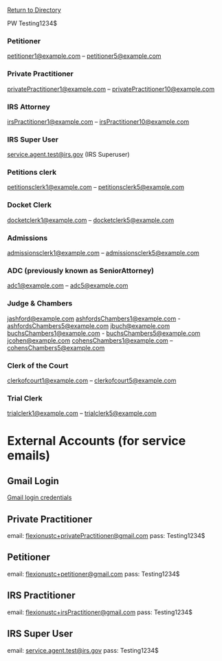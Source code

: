 [Return to Directory](./README.md)


PW Testing1234$

### Petitioner
petitioner1@example.com – petitioner5@example.com

### Private Practitioner
privatePractitioner1@example.com – privatePractitioner10@example.com

### IRS Attorney
irsPractitioner1@example.com – irsPractitioner10@example.com

### IRS Super User
service.agent.test@irs.gov (IRS Superuser)

### Petitions clerk
petitionsclerk1@example.com – petitionsclerk5@example.com

### Docket Clerk
docketclerk1@example.com – docketclerk5@example.com

### Admissions
admissionsclerk1@example.com – admissionsclerk5@example.com

### ADC (previously known as SeniorAttorney)
adc1@example.com – adc5@example.com

### Judge & Chambers
jashford@example.com
ashfordsChambers1@example.com - ashfordsChambers5@example.com
jbuch@example.com
buchsChambers1@example.com - buchsChambers5@example.com
jcohen@example.com
cohensChambers1@example.com – cohensChambers5@example.com

### Clerk of the Court
clerkofcourt1@example.com – clerkofcourt5@example.com

### Trial Clerk
trialclerk1@example.com – trialclerk5@example.com




# External Accounts (for service emails)

## Gmail Login
[Gmail login credentials](https://docs.google.com/document/d/15-8vn7iSMBKAYKP0Auvp5NNmdCFRctvBt1VpwiggVBM/edit?usp=sharing)

## Private Practitioner
email: flexionustc+privatePractitioner@gmail.com
pass: Testing1234$

## Petitioner
email: flexionustc+petitioner@gmail.com
pass: Testing1234$

## IRS Practitioner
email: flexionustc+irsPractitioner@gmail.com
pass: Testing1234$

## IRS Super User
email:  service.agent.test@irs.gov
pass: Testing1234$
